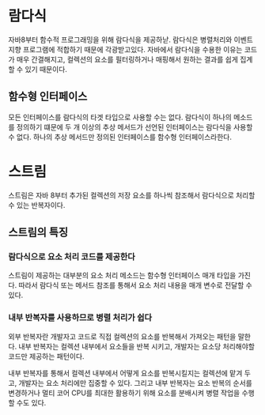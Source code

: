 # 람다식
자바8부터 함수적 프로그래밍을 위해 람다식을 제공하낟. 람다식은 병렬처리와 이벤트 지향 프로그램에 적합하기 때문에 각광받고있다. 자바에서 람다식을 수용한 이유는 코드가 매우 간결해지고, 컬렉션의 요소를 필터링하거나 매핑해서 원하는 결과를 쉽게 집계할 수 있기 때문이다.

## 함수형 인터페이스
모든 인터페이스를 람다식의 타겟 타입으로 사용할 수는 없다. 람다식이 하나의 메소드를 정의하기 떄문에 두 개 이상의 추상 메서드가 선언된 인터페이스는 람다식을 사용할 수 없다. 하나의 추상 메서드만 정의된 인터페이스를 함수형 인터페이스라한다.

# 스트림
스트림은 자바 8부터 추가된 컬렉션의 저장 요소를 하나씩 참조해서 람다식으로 처리할 수 있는 반복자이다.

## 스트림의 특징
### 람다식으로 요소 처리 코드를 제공한다
스트림이 제공하는 대부분의 요소 처리 메소드는 함수형 인터페이스 매개 타입을 가진다. 따라서 람다식 또는 메서드 참조를 통해서 요소 처리 내용을 매개 변수로 전달할 수 있다.

### 내부 반복자를 사용하므로 병렬 처리가 쉽다
외부 반복자란 개발자고 코드로 직접 컬렉션의 요소를 반복해서 가져오는 패턴을 말한다. 내부 반복자는 컬렉션 내부에서 요소들을 반복 시키고, 개발자는 요소당 처리해야할 코드만 제공하는 패턴이다.

내부 반복자를 통해서 컬렉션 내부에서 어떻게 요소를 반복시킬지는 컬렉션에 맡겨 두고, 개발자는 요소 처리에만 집중할 수 있다. 그리고 내부 반복자는 요소 반복의 순서를 변경하거나 멀티 코어 CPU를 최대한 활용하기 위해 요소를 분배시켜 병렬 작업을 수행할 수도 있다.
